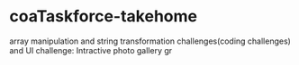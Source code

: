 # coaTaskforce-takehome
array manipulation and string transformation challenges(coding challenges) and UI challenge: Intractive photo gallery gr
